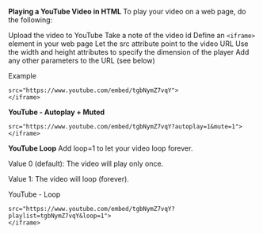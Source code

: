 **Playing a YouTube Video in HTML**
To play your video on a web page, do the following:

Upload the video to YouTube
Take a note of the video id
Define an `<iframe>` element in your web page
Let the src attribute point to the video URL
Use the width and height attributes to specify the dimension of the player
Add any other parameters to the URL (see below)

Example

```<iframe width="420" height="315"
src="https://www.youtube.com/embed/tgbNymZ7vqY">
</iframe>
```

**YouTube - Autoplay + Muted**

```<iframe width="420" height="315"
src="https://www.youtube.com/embed/tgbNymZ7vqY?autoplay=1&mute=1">
</iframe>
```

**YouTube Loop**
Add loop=1 to let your video loop forever.

Value 0 (default): The video will play only once.

Value 1: The video will loop (forever).

YouTube - Loop

```<iframe width="420" height="315"
src="https://www.youtube.com/embed/tgbNymZ7vqY?playlist=tgbNymZ7vqY&loop=1">
</iframe>
```
